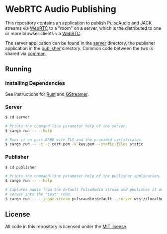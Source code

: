 # WebRTC Audio Publishing

This repository contains an application to publish [PulseAudio](https://www.freedesktop.org/wiki/Software/PulseAudio/) and
[JACK](https://jackaudio.org/) streams via [WebRTC](https://webrtc.org/) to a "room" on a server, which is the distributed
to one or more browser clients via [WebRTC](https://webrtc.org/).

The server application can be found in the [server](server) directory, the publisher application in the [publisher](publisher)
directory. Common code between the two is shared via [common](common).

## Running

### Installing Dependencies

See instructions for [Rust](https://rustup.rs) and [GStreamer](https://gstreamer.freedesktop.org).

### Server

```sh
$ cd server

# Prints the command-line parameter help of the server.
$ cargo run -- --help

# Runs it on port 8080 with TLS and the provided certificates.
$ cargo run -- -t -c cert.pem -k key.pem --static-files static
```

### Publisher

```sh
$ cd publisher

# Prints the command-line parameter help of the publisher application.
$ cargo run -- --help

# Captures audio from the default PulseAudio stream and publishes it on the given
# server into the "test" room.
$ cargo run -- --input-stream pulseaudio:default --server wss://localhost:8080/ws/publish --server-room "test" --certificate-file ../server/cert.pem
```

## License

All code in this repository is licensed under the [MIT license](LICENSE).
